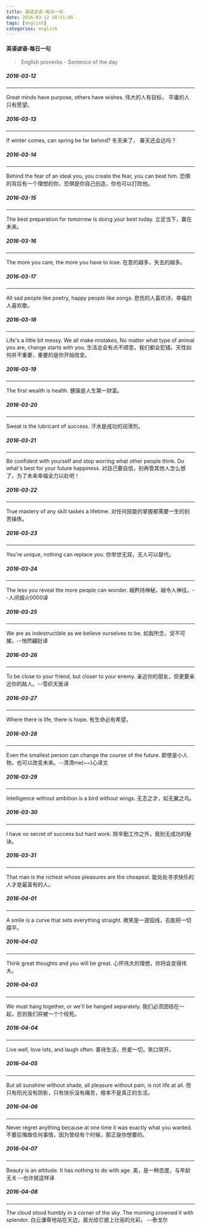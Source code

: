 ```yaml
---
title: 英语谚语-每日一句
date: 2016-03-12 10:51:05
tags: [english]
categories: english
---
```


#### 英语谚语-每日一句
> English proverbs - Sentence of the day

<!-- more -->

##### 2016-03-12
---
Great minds have purpose, others have wishes.
伟大的人有目标， 平庸的人只有愿望。

##### 2016-03-13
---
If winter comes, can spring be far behind?
冬天来了， 春天还会远吗？

##### 2016-03-14
---
Behind the fear of an ideal you, you create the fear, you can beat him.
恐惧的背后有一个理想的你，恐惧是你自己创造，你也可以打败他。

##### 2016-03-15
---
The best preparation for tomorrow is doing your best today.
立足当下，赢在未来。

##### 2016-03-16
---
The more you care, the more you have to lose.
在意的越多，失去的越多。

##### 2016-03-17
---
All sad people like poetry, happy people like songs.
悲伤的人喜欢诗，幸福的人喜欢歌。

##### 2016-03-18
---
Life's a little bit messy. We all make mistakes, No matter what type of animal you are, change starts with you.
生活总会有点不顺意，我们都会犯错。天性如何并不重要，重要的是你开始改变。

##### 2016-03-19
---
The first wealth is health.
健康是人生第一财富。

##### 2016-03-20
---
Sweat is the lubricant of success.
汗水是成功的润滑剂。

##### 2016-03-21
---
Be confident with yourself and stop worring what other people think. Do what's best for your future happiness.
对自己要自信，别再管其他人怎么想了，为了未来幸福全力以赴吧！

##### 2016-03-22
---
True mastery of any skill taskes a lifetime.
对任何技能的掌握都需要一生的刻苦操练。

##### 2016-03-23
---
You're unique, nothing can replace you.
你举世无双，无人可以替代。

##### 2016-03-24
---
The less you reveal the more people can wonder.
越矜持神秘，越令人神往。--人间烟火0000译

##### 2016-03-25
---
We are as indestructible as we believe ourselves to be.
如我所念，坚不可摧。--悄然翩跹译

##### 2016-03-26
---
To be close to your friend, but closer to your enemy.
亲近你的朋友，但更要亲近你的敌人。--雪织天医译

##### 2016-03-27
---
Where there is life, there is hope.
有生命必有希望。

##### 2016-03-28
---
Even the smallest person can change the course of the future.
即使是小人物，也可以改变未来。--清清me(~~)心译文

##### 2016-03-29
---
Intelligence without ambition is a bird without wings.
无志之才，如无翼之鸟。

##### 2016-03-30
---
I have no secret of success but hard work.
除辛勤工作之外，我别无成功的秘诀。

##### 2016-03-31
---
That man is the richest whose pleasures are the cheapest.
能处处寻求快乐的人才是最富有的人。

##### 2016-04-01
---
A smile is a curve that sets everything straight.
微笑是一道弧线，去能把一切摆平。

##### 2016-04-02
---
Think great thoughts and you will be great.
心怀伟大的理想，你将会变得伟大。

##### 2016-04-03
---
We must hang together, or we'll be hanged separately.
我们必须团结在一起，否则我们将被一个个绞死。

##### 2016-04-04
---
Live well, love lots, and laugh often.
善待生活，热爱一切，笑口常开。

##### 2016-04-05
---
But all sunshine without shade, all pleasure without pain, is not life at all.
但只有阳光没有阴影，只有快乐没有痛苦，根本不是真正的生活。

##### 2016-04-06
---
Never regret anything because at one time it was exactly what you wanted.
不要后悔做任何事情，因为曾经有个时候，那正是你想要的。

##### 2016-04-07
---
Beauty is an attitude. It has nothing to do with age.
美，是一种态度，与年龄无关  --也许就这样译

##### 2016-04-08
---
The cloud stood humbly in a corner of the sky. The morning crowned it with splendor.
白云谦卑地站在天边，晨光给它披上壮丽的光彩。 --泰戈尔